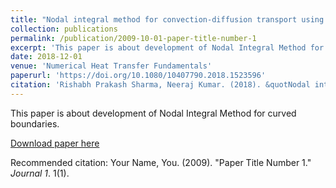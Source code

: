 ```yaml
---
title: "Nodal integral method for convection-diffusion transport using linear and higher order quadrilateral elements"
collection: publications
permalink: /publication/2009-10-01-paper-title-number-1
excerpt: 'This paper is about development of Nodal Integral Method for curved boundaries'
date: 2018-12-01
venue: 'Numerical Heat Transfer Fundamentals'
paperurl: 'https://doi.org/10.1080/10407790.2018.1523596'
citation: 'Rishabh Prakash Sharma, Neeraj Kumar. (2018). &quotNodal integral method for convection-diffusion transport using linear and higher order quadrilateral elements .&quot; <i>Numerical Heat Transfer Fundamentals</i>. 1(1).'
---
```

This paper is about development of Nodal Integral Method for curved boundaries.

[Download paper here](https://doi.org/10.1080/10407790.2018.1523596)

Recommended citation: Your Name, You. (2009). "Paper Title Number 1." <i>Journal 1</i>. 1(1).
